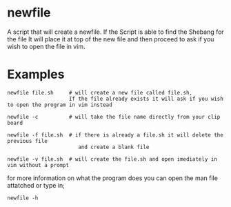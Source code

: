 # newfile

A script that will create a newfile. If the Script is able to find the Shebang for the file
It will place it at top of the new file and then proceed to ask if you wish to open the file in vim.

# Examples

```
newfile file.sh     # will create a new file called file.sh,
                    If the file already exists it will ask if you wish to open the program in vim instead
```
```
newfile -c          # will take the file name directly from your clip board
```
```
newfile -f file.sh  # if there is already a file.sh it will delete the previous file
                       and create a blank file
```
```
newfile -v file.sh  # will create the file.sh and open imediately in vim without a prompt
```

for more information on what the program does you can open the man file attatched or type in;
```
newfile -h
```

